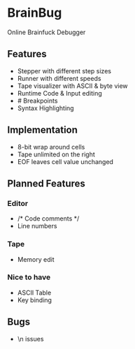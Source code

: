 # BrainBug
Online Brainfuck Debugger 

## Features
- Stepper with different step sizes
- Runner with different speeds
- Tape visualizer with ASCII & byte view
- Runtime Code & Input editing
- \# Breakpoints
- Syntax Highlighting

## Implementation
- 8-bit wrap around cells
- Tape unlimited on the right
- EOF leaves cell value unchanged

## Planned Features

### Editor
- /* Code comments */
- Line numbers

### Tape
- Memory edit

### Nice to have
- ASCII Table
- Key binding

## Bugs
- \n issues

